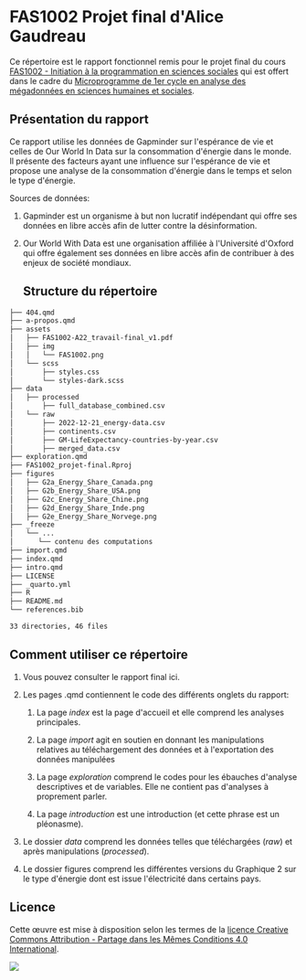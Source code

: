 # FAS1002 Projet final d'Alice Gaudreau

Ce répertoire est le rapport fonctionnel remis pour le projet final du cours [FAS1002 - Initiation à la programmation en sciences sociales](https://admission.umontreal.ca/cours-et-horaires/cours/fas-1002/) qui est offert dans le cadre du [Microprogramme de 1er cycle en analyse des mégadonnées en sciences humaines et sociales](https://admission.umontreal.ca/programmes/microprogramme-de-1er-cycle-en-analyse-des-megadonnees-en-sciences-humaines-et-sociales/structure-du-programme/).

## Présentation du rapport

Ce rapport utilise les données de Gapminder sur l'espérance de vie et celles de Our World In Data sur la consommation d'énergie dans le monde. Il présente des facteurs ayant une influence sur l'espérance de vie et propose une analyse de la consommation d'énergie dans le temps et selon le type d'énergie.

Sources de données:

1.  Gapminder est un organisme à but non lucratif indépendant qui offre ses données en libre accès afin de lutter contre la désinformation.

2.  Our World With Data est une organisation affiliée à l'Université d'Oxford qui offre également ses données en libre accès afin de contribuer à des enjeux de société mondiaux.

    ## Structure du répertoire

``` bash
├── 404.qmd
├── a-propos.qmd
├── assets
│   ├── FAS1002-A22_travail-final_v1.pdf
│   ├── img
│   │   └── FAS1002.png
│   └── scss
│       ├── styles.css
│       └── styles-dark.scss
├── data
│   ├── processed
│       ├── full_database_combined.csv
│   └── raw
│       ├── 2022-12-21_energy-data.csv
│       ├── continents.csv
│       ├── GM-LifeExpectancy-countries-by-year.csv
│       ├── merged_data.csv
├── exploration.qmd
├── FAS1002_projet-final.Rproj
├── figures
│   ├── G2a_Energy_Share_Canada.png
│   ├── G2b_Energy_Share_USA.png
│   ├── G2c_Energy_Share_Chine.png
│   ├── G2d_Energy_Share_Inde.png
│   ├── G2e_Energy_Share_Norvege.png
├── _freeze
│   └── ...
│      └── contenu des computations
├── import.qmd
├── index.qmd
├── intro.qmd
├── LICENSE
├── _quarto.yml
├── R
├── README.md
└── references.bib

33 directories, 46 files
```

## Comment utiliser ce répertoire

1.  Vous pouvez consulter le rapport final ici.

2.  Les pages .qmd contiennent le code des différents onglets du rapport:

    1.  La page *index* est la page d'accueil et elle comprend les analyses principales.

    2.  La page *import* agit en soutien en donnant les manipulations relatives au téléchargement des données et à l'exportation des données manipulées

    3.  La page *exploration* comprend le codes pour les ébauches d'analyse descriptives et de variables. Elle ne contient pas d'analyses à proprement parler.

    4.  La page *introduction* est une introduction (et cette phrase est un pléonasme).

3.  Le dossier *data* comprend les données telles que téléchargées (*raw*) et après manipulations (*processed*).

4.  Le dossier figures comprend les différentes versions du Graphique 2 sur le type d'énergie dont est issue l'électricité dans certains pays.

## Licence

Cette œuvre est mise à disposition selon les termes de la [licence Creative Commons Attribution - Partage dans les Mêmes Conditions 4.0 International](http://creativecommons.org/licenses/by-sa/4.0/deed.fr).

[![](https://licensebuttons.net/l/by-sa/4.0/88x31.png)](http://creativecommons.org/licenses/by-sa/4.0/deed.fr)
